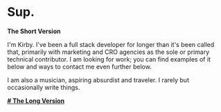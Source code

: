 ---
---

# Sup.

**The Short Version**

I'm Kirby. I've been a full stack developer for longer than it's been called that, primarily with marketing and CRO agencies as the sole or primary technical contributor. I am looking for work; you can find examples of it below and ways to contact me even further below.

I am also a musician, aspiring absurdist and traveler. I rarely but occasionally write things.

[**\# The Long Version**](#about)
